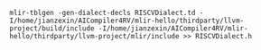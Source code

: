 `mlir-tblgen -gen-dialect-decls RISCVDialect.td -I/home/jianzexin/AICompiler4RV/mlir-hello/thirdparty/llvm-project/build/include -I/home/jianzexin/AICompiler4RV/mlir-hello/thirdparty/llvm-project/mlir/include >> RISCVDialect.h`